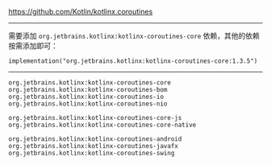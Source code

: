 https://github.com/Kotlin/kotlinx.coroutines

---

需要添加 `org.jetbrains.kotlinx:kotlinx-coroutines-core` 依赖，其他的依赖按需添加即可：

```
implementation("org.jetbrains.kotlinx:kotlinx-coroutines-core:1.3.5")
```

---

```
org.jetbrains.kotlinx:kotlinx-coroutines-core
org.jetbrains.kotlinx:kotlinx-coroutines-bom
org.jetbrains.kotlinx:kotlinx-coroutines-io
org.jetbrains.kotlinx:kotlinx-coroutines-nio
```

```
org.jetbrains.kotlinx:kotlinx-coroutines-core-js
org.jetbrains.kotlinx:kotlinx-coroutines-core-native
```


```
org.jetbrains.kotlinx:kotlinx-coroutines-android
org.jetbrains.kotlinx:kotlinx-coroutines-javafx
org.jetbrains.kotlinx:kotlinx-coroutines-swing
```
